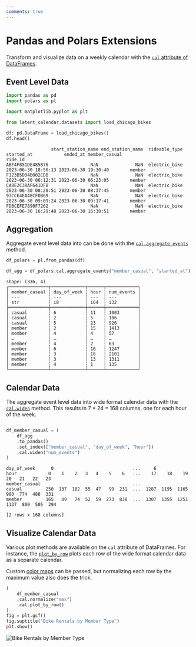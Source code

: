 ```yaml
---
comments: true
---
```

# Pandas and Polars Extensions

Transform and visualize data on a weekly calendar with the [`cal` attribute of DataFrames](./../modules/extensions.md).

## Event Level Data

```python
import pandas as pd
import polars as pl

import matplotlib.pyplot as plt

from latent_calendar.datasets import load_chicago_bikes

df: pd.DataFrame = load_chicago_bikes()
df.head()
```

```text
                 start_station_name end_station_name  rideable_type          started_at            ended_at member_casual
ride_id
ABF4F851DE485B76                NaN              NaN  electric_bike 2023-06-30 18:56:13 2023-06-30 19:30:40        member
F123B5D34B002CDB                NaN              NaN  electric_bike 2023-06-30 06:12:31 2023-06-30 06:23:05        member
CA8E2C38AF641DFB                NaN              NaN  electric_bike 2023-06-30 08:28:51 2023-06-30 08:37:45        member
93CCE4EA48CFDB69                NaN              NaN  electric_bike 2023-06-30 09:09:24 2023-06-30 09:17:41        member
FDBCEFE7890F7262                NaN              NaN  electric_bike 2023-06-30 16:29:48 2023-06-30 16:38:51        member
```

## Aggregation

Aggregate event level data into can be done with the [`cal.aggregate_events`](./../modules/extensions.md#latent_calendar.extensions.PolarsDataFrameAccessor.aggregate_events) method.

```python
df_polars = pl.from_pandas(df)

df_agg = df_polars.cal.aggregate_events("member_casual", "started_at")
```

```text
shape: (336, 4)
┌───────────────┬─────────────┬──────┬────────────┐
│ member_casual ┆ day_of_week ┆ hour ┆ num_events │
│ ---           ┆ ---         ┆ ---  ┆ ---        │
│ str           ┆ i8          ┆ i64  ┆ i32        │
╞═══════════════╪═════════════╪══════╪════════════╡
│ casual        ┆ 6           ┆ 11   ┆ 1003       │
│ casual        ┆ 2           ┆ 5    ┆ 106        │
│ casual        ┆ 5           ┆ 23   ┆ 926        │
│ member        ┆ 2           ┆ 15   ┆ 1413       │
│ member        ┆ 4           ┆ 4    ┆ 57         │
│ …             ┆ …           ┆ …    ┆ …          │
│ member        ┆ 4           ┆ 2    ┆ 63         │
│ member        ┆ 6           ┆ 16   ┆ 1247       │
│ member        ┆ 3           ┆ 16   ┆ 2101       │
│ member        ┆ 3           ┆ 13   ┆ 1311       │
│ member        ┆ 4           ┆ 1    ┆ 135        │
└───────────────┴─────────────┴──────┴────────────┘
```

## Calendar Data

The aggregate event level data into wide format calendar data with the [`cal.widen`](./../modules/extensions.md#latent_calendar.extensions.PandasDataFrameAccessor.widen) method. This results in 7 * 24 = 168 columns, one for each hour of the week.

```python

df_member_casual = (
    df_agg
    .to_pandas()
    .set_index(["member_casual", "day_of_week", "hour"])
    .cal.widen("num_events")
)
```

```text
day_of_week      0                              ...     6
hour            0    1    2   3   4    5    6   ...    17    18    19    20   21   22   23
member_casual                                   ...
casual         250  137  102  55  47   99  231  ...  1287  1195  1165   980  774  488  331
member         165   89   74  52  59  273  838  ...  1307  1355  1251  1137  800  505  294

[2 rows x 168 columns]
```

## Visualize Calendar Data

Various plot methods are available on the `cal` attribute of DataFrames. For instance, the [`plot_by_row`](./../modules/extensions.md#latent_calendar.extensions.PandasDataFrameAccessor.plot_by_row) plots each row of the wide format calendar data as a separate calendar.

Custom [color maps](./../modules/plot/colors.md#latent_calendar.plot.colors) can be passed, but normalizing each row by the maximum value also does the trick.

```python
(
    df_member_casual
    .cal.normalize("max")
    .cal.plot_by_row()
)
fig = plt.gcf()
fig.suptitle("Bike Rentals by Member Type")
plt.show()
```

![Bike Rentals by Member Type](./../images/bikes-by-member-type.png)

